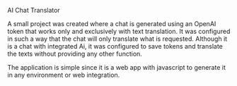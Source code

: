 AI Chat Translator

A small project was created where a chat is generated using an OpenAI token that works only and exclusively with text translation. It was configured in such a way that the chat will only translate what is requested. Although it is a chat with integrated Ai, it was configured to save tokens and translate the texts without providing any other function. 

The application is simple since it is a web app with javascript to generate it in any environment or web integration.

